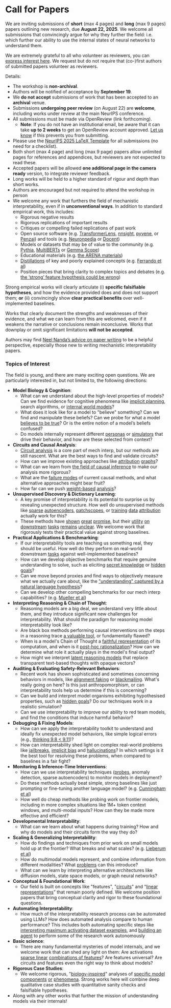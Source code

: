 # Call for Papers
We are inviting submissions of **short** (max 4 pages) and **long** (max 9 pages) papers outlining new research, due **August 22, 2025**. We welcome all submissions that convincingly argue for why they further the field: i.e. which further our ability to use the internal states of neural networks to understand them. 

We are extremely grateful to all who volunteer as reviewers, you can [express interest here](https://www.google.com/url?q=https://docs.google.com/forms/d/e/1FAIpQLSdiw1SJllzoTz_nqzDTzTOGb9DV3W_truQyh-WvYj_QGIi7Mg/viewform?usp%3Ddialog&sa=D&source=editors&ust=1753531587819117&usg=AOvVaw37jyJgWaAA0B9YqCIBBisJ). We request but do not require that (co-)first authors of submitted papers volunteer as reviewers. 

Details: 
* The workshop is **non-archival**.
* Authors will be notified of acceptance by **September 19**.
* We **do not accept** submissions of work that has been accepted to an **archival** venue.
* Submissions **undergoing peer review** (on August 22) are **welcome**, including works under review at the main NeurIPS conference.
* All submissions must be made via OpenReview (link forthcoming).
  * **Note**: If you do not have an institutional email, be aware that it can take **up to 2 weeks** to get an OpenReview account approved. [Let us know](mailto:neurips2025@mechinterpworkshop.com) if this prevents you from submitting.
* Please use the [NeurIPS 2025 LaTeX Template](https://www.google.com/url?q=https://media.neurips.cc/Conferences/NeurIPS2025/Styles.zip&sa=D&source=editors&ust=1753531587821730&usg=AOvVaw1YmR7Npv7ce2muHDkDxuRH) for all submissions (no need for a checklist).
* Both short (max 4 page) and long (max 9 page) papers allow unlimited pages for references and appendices, but reviewers are not expected to read these.
* Accepted papers will be allowed **one additional page in the camera ready** version, to integrate reviewer feedback.
* Long works will be held to a higher standard of rigour and depth than short works.
* Authors are encouraged but not required to attend the workshop in person
* We welcome any work that furthers the field of mechanistic interpretability, even if in **unconventional ways**. In addition to standard empirical work, this includes:
  * Rigorous negative results
  * Rigorous replications of important results
  * Critiques or compelling failed replications of past work
  * Open source software (e.g. [TransformerLens](https://www.google.com/url?q=https://github.com/neelnanda-io/TransformerLens&sa=D&source=editors&ust=1753531587824314&usg=AOvVaw26doBUyr77w-COqREHiVLj), [nnsight](https://www.google.com/url?q=https://github.com/ndif-team/nnsight&sa=D&source=editors&ust=1753531587824625&usg=AOvVaw1XnpdsVUmG5BT3MIPK7Wrw), [pyvene](https://www.google.com/url?q=https://github.com/stanfordnlp/pyvene/tree/main/pyvene/models/mlp&sa=D&source=editors&ust=1753531587824799&usg=AOvVaw1LH4y0RiTPlIaObc1lojrS), or [Penzai](https://www.google.com/url?q=https://github.com/google-deepmind/penzai&sa=D&source=editors&ust=1753531587825002&usg=AOvVaw3Dvw4Joea8vkyMaJjQw-DY)) and tools (e.g. [Neuronpedia](https://www.google.com/url?q=http://neuronpedia.org&sa=D&source=editors&ust=1753531587825214&usg=AOvVaw218BGeO3-_6ne_S6FwJxlc) or [Docent](https://www.google.com/url?q=https://transluce.org/introducing-docent&sa=D&source=editors&ust=1753531587825400&usg=AOvVaw2uhwhOoNwbx-u04z4lkb1T))
  * Models or datasets that may be of value to the community (e.g. [Pythia](https://www.google.com/url?q=https://arxiv.org/abs/2304.01373&sa=D&source=editors&ust=1753531587825880&usg=AOvVaw2Ni2NJYobWkiPY4lwX9hVO), [MultiBERTs](https://www.google.com/url?q=https://arxiv.org/abs/2106.16163&sa=D&source=editors&ust=1753531587826069&usg=AOvVaw3o_XXeE9fugrgmJ0trTnEZ) or [Gemma Scope](https://www.google.com/url?q=https://arxiv.org/abs/2408.05147&sa=D&source=editors&ust=1753531587826215&usg=AOvVaw1mvq2mdDuXfXOlQAdlX5Pa))
  * Educational materials (e.g. [the ARENA materials](https://www.google.com/url?q=https://arena3-chapter1-transformer-interp.streamlit.app/&sa=D&source=editors&ust=1753531587826585&usg=AOvVaw0K3QJdB9PFk8P9b7Cpn8j7))
  * [Distillations](https://www.google.com/url?q=https://distill.pub/2017/research-debt/&sa=D&source=editors&ust=1753531587826855&usg=AOvVaw2Az31WV00OUIVEB2NypyNm) of key and poorly explained concepts (e.g. [Ferrando et al](https://www.google.com/url?q=https://arxiv.org/abs/2405.00208&sa=D&source=editors&ust=1753531587827083&usg=AOvVaw3JVEHq5W2lpkEnerJWmwZi))
  * Position pieces that bring clarity to complex topics and debates (e.g. [the ‘strong’ feature hypothesis could be wrong](https://www.google.com/url?q=https://www.alignmentforum.org/posts/tojtPCCRpKLSHBdpn/the-strong-feature-hypothesis-could-be-wrong&sa=D&source=editors&ust=1753531587827514&usg=AOvVaw0EXBl415MQ5ebkrh02uWBp))

Strong empirical works will clearly articulate (i) **specific falsifiable hypotheses**, and how the evidence provided does and does not support them; **or** (ii) convincingly show **clear practical benefits** over well-implemented baselines. 

Works that clearly document the strengths and weaknesses of their evidence, and what we can learn from this are welcomed, even if it weakens the narrative or conclusions remain inconclusive. Works that downplay or omit significant limitations **will not be accepted**. 

Authors may find [Neel Nanda’s advice on paper writing](https://www.google.com/url?q=https://www.alignmentforum.org/posts/eJGptPbbFPZGLpjsp/highly-opinionated-advice-on-how-to-write-ml-papers&sa=D&source=editors&ust=1753531587829263&usg=AOvVaw2j6ICsnVyiBReknd7ikQnU) to be a helpful perspective, especially those new to writing mechanistic interpretability papers. 
### Topics of Interest
The field is young, and there are many exciting open questions. We are particularly interested in, but not limited to, the following directions: 
* **Model Biology & Cognition**:
  * What can we understand about the high-level properties of models? Can we find evidence for cognitive phenomena like [implicit planning](https://www.google.com/url?q=https://transformer-circuits.pub/2025/attribution-graphs/biology.html%23dives-poems&sa=D&source=editors&ust=1753531587830463&usg=AOvVaw3gPtcb5xKhzu1shV4bcXYR), search algorithms, or [internal world models](https://www.google.com/url?q=https://arxiv.org/abs/2210.13382&sa=D&source=editors&ust=1753531587830671&usg=AOvVaw0If8KoNNiw6B0oHSjJyqWW)?
  * What does it look like for a model to "believe" something? Can we find and manipulate these beliefs? Can we probe for what a model [believes to be true](https://www.google.com/url?q=https://arxiv.org/abs/2310.06824&sa=D&source=editors&ust=1753531587831072&usg=AOvVaw2I5XMyF7CSzrFHs__1WN6h)? Or is the entire notion of a model’s beliefs confused?
  * Do models internally represent different [personas](https://www.google.com/url?q=https://arxiv.org/abs/2406.12094&sa=D&source=editors&ust=1753531587831432&usg=AOvVaw11Qb-wrDKhH1BQwRRnd2wz) or [simulators](https://www.google.com/url?q=https://www.nature.com/articles/s41586-023-06647-8&sa=D&source=editors&ust=1753531587831594&usg=AOvVaw1WEd_vkKClgcu-JVryf0v8) that drive their behavior, and how are these selected from context?
* **Circuits and Causal Analysis**:
  * [Circuit analysis](https://www.google.com/url?q=https://distill.pub/2020/circuits/zoom-in/&sa=D&source=editors&ust=1753531587832048&usg=AOvVaw0n9kx-0uXpQSROdqnRbkvY) is a core part of mech interp, but our methods are still nascent. What are the best ways to find and validate circuits?
  * How can we improve existing approaches like [attribution](https://www.google.com/url?q=https://arxiv.org/abs/2406.11944&sa=D&source=editors&ust=1753531587832560&usg=AOvVaw0aXCDTP-BlzHpUqHBOt-ys) [graphs](https://www.google.com/url?q=https://transformer-circuits.pub/2025/attribution-graphs/methods.html&sa=D&source=editors&ust=1753531587832716&usg=AOvVaw2x8MyEXV_8RvYH42kNuf1U)?
  * What can we learn from [the field of causal inference](https://www.google.com/url?q=https://arxiv.org/abs/2407.04690&sa=D&source=editors&ust=1753531587832980&usg=AOvVaw2ogov4NT1D3IFq1jMGGUl6) to make our analysis more rigorous?
  * What are the [failure modes](https://www.google.com/url?q=https://arxiv.org/abs/2307.15771&sa=D&source=editors&ust=1753531587833241&usg=AOvVaw0shEhc35QNw3si0oN2n6tG) of current causal methods, and what alternative approaches might bear fruit?
  * How far can we push [weight-based](https://www.google.com/url?q=https://arxiv.org/abs/2301.05217&sa=D&source=editors&ust=1753531587833605&usg=AOvVaw0KoM_XEWGAtY9-p-_x-1wZ) [analysis](https://www.google.com/url?q=https://arxiv.org/abs/2410.08417&sa=D&source=editors&ust=1753531587833722&usg=AOvVaw1JZ6mH4dDesAjqlJ8Gg8xG)?
* **Unsupervised Discovery & Dictionary Learning**:
  * A key promise of interpretability is its potential to surprise us by revealing unexpected structure. How well do unsupervised methods like [sparse](https://www.google.com/url?q=https://arxiv.org/abs/2103.15949&sa=D&source=editors&ust=1753531587834324&usg=AOvVaw2YMydxNxaONJRaeRDAtuAO) [autoencoders](https://www.google.com/url?q=https://transformer-circuits.pub/2023/monosemantic-features&sa=D&source=editors&ust=1753531587834477&usg=AOvVaw0xl8_RUpvmOCPm_WWKGIrB), [patch](https://www.google.com/url?q=https://arxiv.org/abs/2401.06102&sa=D&source=editors&ust=1753531587834593&usg=AOvVaw31pF_-gkVVF_nFUePMt7Wu)[scopes](https://www.google.com/url?q=https://arxiv.org/abs/2403.10949v2&sa=D&source=editors&ust=1753531587834675&usg=AOvVaw1t2O-wHW9mLpk8KjReEufm), or [training](https://www.google.com/url?q=https://proceedings.mlr.press/v70/koh17a?ref%3Dhttps://githubhelp.com&sa=D&source=editors&ust=1753531587834986&usg=AOvVaw15aKnTd6kc3gV9ssVpS49t) [data](https://www.google.com/url?q=https://arxiv.org/abs/2308.03296&sa=D&source=editors&ust=1753531587835240&usg=AOvVaw3VzAz_Qf79hyRv8SlzxZYW) [attribution](https://www.google.com/url?q=https://arxiv.org/abs/2205.11482&sa=D&source=editors&ust=1753531587835384&usg=AOvVaw2tTJ3D5pBEWB9zFC20ldbd) actually work for this?
  * These methods have [shown](https://www.google.com/url?q=https://transformer-circuits.pub/2024/scaling-monosemanticity/index.html&sa=D&source=editors&ust=1753531587835685&usg=AOvVaw0KFschnlkiL5BY5quXlAAf) [great](https://www.google.com/url?q=https://transformer-circuits.pub/2025/attribution-graphs/biology.html&sa=D&source=editors&ust=1753531587835830&usg=AOvVaw0TLp7eu9XLOv37QdVvp1RU) [promise](https://www.google.com/url?q=https://arxiv.org/abs/2503.10965&sa=D&source=editors&ust=1753531587835952&usg=AOvVaw3H5PETNdHpVpDTKwwmVywt), but their [utility](https://www.google.com/url?q=https://arxiv.org/abs/2502.16681&sa=D&source=editors&ust=1753531587836078&usg=AOvVaw3TllXVwclK7_G4LiT67Iwi) [on](https://www.google.com/url?q=https://www.tilderesearch.com/blog/sieve&sa=D&source=editors&ust=1753531587836187&usg=AOvVaw03be3lNkxEIjCAUCMNDMP_) [downstream](https://www.google.com/url?q=https://arxiv.org/abs/2501.17148&sa=D&source=editors&ust=1753531587836300&usg=AOvVaw3CZmVd2P_Pi83XgwwPD9Tw) [tasks](https://www.google.com/url?q=https://transformer-circuits.pub/2024/features-as-classifiers/index.html&sa=D&source=editors&ust=1753531587836461&usg=AOvVaw3TJAcELM4w75vF6w455Lu6) [remains](https://www.google.com/url?q=https://arxiv.org/abs/2502.04382&sa=D&source=editors&ust=1753531587836601&usg=AOvVaw0I66jCAQyUKvtOV8yJUxOJ) [unclear](https://www.google.com/url?q=https://www.alignmentforum.org/posts/4uXCAJNuPKtKBsi28/negative-results-for-saes-on-downstream-tasks&sa=D&source=editors&ust=1753531587836782&usg=AOvVaw32PxhkybyYwVMIPLZvvmKk). We welcome work that rigorously tests their practical value against strong baselines.
* **Practical Applications & Benchmarking**:
  * If our interpretability tools are teaching us something real, they should be useful. How well do they perform on real-world downstream [tasks](https://www.google.com/url?q=https://www.lesswrong.com/posts/wGRnzCFcowRCrpX4Y/downstream-applications-as-validation-of-interpretability&sa=D&source=editors&ust=1753531587837605&usg=AOvVaw2DKcS8b39BSM50DXWV24QL) against well-implemented baselines?
  * How can we develop objective benchmarks that require genuine understanding to solve, such as eliciting [secret knowledge](https://www.google.com/url?q=https://arxiv.org/abs/2505.14352&sa=D&source=editors&ust=1753531587838054&usg=AOvVaw0mKJFK3ppgomVyGkRL7hg_) or [hidden goals](https://www.google.com/url?q=https://arxiv.org/abs/2503.10965&sa=D&source=editors&ust=1753531587838189&usg=AOvVaw1hXdbtemJsrSQhtBOMcb9r)?
  * Can we move beyond proxies and find ways to objectively measure what we actually care about, like the ["understanding" captured by a natural language hypothesis](https://www.google.com/url?q=https://arxiv.org/abs/2502.04382&sa=D&source=editors&ust=1753531587838634&usg=AOvVaw3jqNRTzm8M8ow4T2rfYnuK)?
  * Can we develop other compelling benchmarks for our mech interp capabilities? (e.g. [Mueller et al](https://www.google.com/url?q=https://arxiv.org/abs/2504.13151&sa=D&source=editors&ust=1753531587838972&usg=AOvVaw1Xo4ScgaTRQRRzY5g_qbCh))
* **Interpreting Reasoning & Chain of Thought**:
  * Reasoning models are a big deal, we understand very little about them, and they introduce significant new challenges for interpretability. What should the paradigm for reasoning model interpretability look like?
  * Are black box methods performing causal interventions on the steps in a reasoning trace [a valuable tool](https://www.google.com/url?q=https://arxiv.org/abs/2506.19143&sa=D&source=editors&ust=1753531587839992&usg=AOvVaw06lsFYy1qqizjjDC1tKRRs), or fundamentally flawed?
  * When is a model's Chain of Thought a [faithful representation](https://www.google.com/url?q=https://arxiv.org/abs/2305.04388&sa=D&source=editors&ust=1753531587840322&usg=AOvVaw10HisxSAvfC_lGT_AoSw80) of its computation, and when is it [post-hoc rationalization](https://www.google.com/url?q=https://arxiv.org/abs/2503.08679&sa=D&source=editors&ust=1753531587840528&usg=AOvVaw3L_BdTX_xzalmvsguQaF6H)? How can we determine what role it actually plays in the model's final output?
  * How might we interpret [latent reasoning models](https://www.google.com/url?q=https://arxiv.org/abs/2412.06769&sa=D&source=editors&ust=1753531587840912&usg=AOvVaw0OLH7VEW0eNnh4e9r50z3q) that replace transparent text-based thoughts with opaque vectors?
* **Auditing & Evaluating Safety-Relevant Behaviors**:
  * Recent work has shown sophisticated and sometimes concerning behaviors in models, like [alignment faking](https://www.google.com/url?q=https://arxiv.org/abs/2412.14093&sa=D&source=editors&ust=1753531587841585&usg=AOvVaw30gFif7rFxEu7rm-Aad0KA) or [blackmailing](https://www.google.com/url?q=https://www.anthropic.com/research/agentic-misalignment&sa=D&source=editors&ust=1753531587841739&usg=AOvVaw0bi4zLdt1O6scJITAaqe3N). What's really going on here? Is this just anthropomorphism, or can interpretability tools help us determine if this is concerning?
  * Can we build and interpret model organisms exhibiting hypothesised properties, such as [hidden goals](https://www.google.com/url?q=https://arxiv.org/abs/2503.10965&sa=D&source=editors&ust=1753531587842319&usg=AOvVaw1I78fvQzpZVQMvEdRtnTVu)? Do our techniques work in a realistic simulation?
  * Can we use interpretability to improve our ability to red team models, and find the conditions that induce harmful behavior?
* **Debugging & Fixing Models**:
  * How can we apply the interpretability toolkit to understand and ideally fix unexpected model behaviors, like simple logical errors (e.g., [thinking 9.8 < 9.11](https://www.google.com/url?q=https://transluce.org/observability-interface&sa=D&source=editors&ust=1753531587843316&usg=AOvVaw26DD3SukckRLt0OwNZsE6I))?
  * How can interpretability shed light on complex real-world problems like [jailbreaks](https://www.google.com/url?q=https://transformer-circuits.pub/2025/attribution-graphs/biology.html%23dives-jailbreak&sa=D&source=editors&ust=1753531587843747&usg=AOvVaw0tigcwTXeJzjYfMc7E2Evs), [implicit bias](https://www.google.com/url?q=https://arxiv.org/abs/2506.10922&sa=D&source=editors&ust=1753531587843882&usg=AOvVaw0RCk3v_29snLWTUQifYJTA) and [hallucinations](https://www.google.com/url?q=https://arxiv.org/abs/2411.14257&sa=D&source=editors&ust=1753531587844021&usg=AOvVaw2yE_k8iMnegLX9BLrc1lZq)? In which settings is it the best tool for resolving these problems, when compared to baselines in a fair fight?
* **Monitoring & Inference-Time Interventions**:
  * How can we use interpretability techniques ([probes](https://www.google.com/url?q=https://arxiv.org/abs/2102.12452&sa=D&source=editors&ust=1753531587844780&usg=AOvVaw2Xfu28-WVi_lYYLJzm8DcR), anomaly detection, sparse autoencoders) to monitor models in deployment?
  * Do these methods actually beat simple, strong baselines like just prompting or fine-tuning another language model? (e.g. [Cunningham et al](https://www.google.com/url?q=https://alignment.anthropic.com/2025/cheap-monitors/&sa=D&source=editors&ust=1753531587845325&usg=AOvVaw0zR3ruTwAG5ZKkM4yGQ01c))
  * How well do cheap methods like probing work on frontier models, including in more complex situations like 1M+ token context windows, and multi-modal inputs? How can they be made more effective and efficient?
* **Developmental Interpretability**:
  * What can we learn about what happens during training? How and why do models and their circuits form the way they do?
* **Scaling & Generalizing Interpretability**:
  * How do findings and techniques from prior work on small models hold up at the frontier? What breaks and what scales? (e.g. [Lieberum et al](https://www.google.com/url?q=https://arxiv.org/abs/2307.09458&sa=D&source=editors&ust=1753531587846783&usg=AOvVaw2FWpCo5DIm4I-MT5KNEh8H))
  * How do multimodal models represent, and combine information from different modalities? What [problems](https://www.google.com/url?q=https://openreview.net/pdf?id%3DVUhRdZp8ke&sa=D&source=editors&ust=1753531587847159&usg=AOvVaw2e2ZiXp2skkAVuX0Wc54YY) can this introduce?
  * What can we learn by interpreting alternative architectures like diffusion models, state space models, or graph neural networks?
* **Conceptual & Foundational Work**:
  * Our field is built on concepts like "features", "[circuits](https://www.google.com/url?q=https://distill.pub/2020/circuits/zoom-in/&sa=D&source=editors&ust=1753531587847954&usg=AOvVaw1PVMWygazaS9CrRczTskR4)" and “[linear representations](https://www.google.com/url?q=https://transformer-circuits.pub/2024/july-update/index.html%23linear-representations&sa=D&source=editors&ust=1753531587848168&usg=AOvVaw19yYC52MU9PziHHF_ZYgBQ)” that remain poorly defined. We welcome position papers that bring conceptual clarity and rigor to these foundational questions.
* **Automating Interpretability**:
  * How much of the interpretability research process can be automated using LLMs? How does automated analysis compare to human performance? This includes both automating specific steps like [interpreting maximum activating dataset examples](https://www.google.com/url?q=https://openaipublic.blob.core.windows.net/neuron-explainer/paper/index.html&sa=D&source=editors&ust=1753531587849170&usg=AOvVaw0BdHOSBYAsXriZsta9yO7P), and [building an agent](https://www.google.com/url?q=https://arxiv.org/abs/2404.14394&sa=D&source=editors&ust=1753531587849328&usg=AOvVaw19TywU8ULBjXcZJHjdEq3B) to perform some of the research work autonomously
* **Basic science**:
  * There are many fundamental mysteries of model internals, and we welcome work that can shed any light on them: Are activations [sparse linear](https://www.google.com/url?q=https://arxiv.org/abs/1601.03764&sa=D&source=editors&ust=1753531587849927&usg=AOvVaw1Yg1FT9QxsuHSMjgjlEbPb) [combinations of features](https://www.google.com/url?q=https://transformer-circuits.pub/2022/toy_model/index.html&sa=D&source=editors&ust=1753531587850093&usg=AOvVaw1QUGLPs77gvH806S2VrCOY)? Are features universal? Are circuits and features even the right way to think about models?
* **Rigorous Case Studies**:
  * We welcome rigorous, "[biology-inspired](https://www.google.com/url?q=https://distill.pub/2020/circuits/curve-circuits/&sa=D&source=editors&ust=1753531587850675&usg=AOvVaw1o72KNq6iCpYFyrWqnqU9m)" analyses of [specific model](https://www.google.com/url?q=https://arxiv.org/abs/2310.04625&sa=D&source=editors&ust=1753531587850917&usg=AOvVaw2pOpb3DCBmOS3qYBkJJ69W) [components](https://www.google.com/url?q=https://transformer-circuits.pub/2024/scaling-monosemanticity/index.html&sa=D&source=editors&ust=1753531587851072&usg=AOvVaw1IDwG2wDzonDoOvIDF95__) [or](https://www.google.com/url?q=https://arxiv.org/abs/2305.01610&sa=D&source=editors&ust=1753531587851182&usg=AOvVaw0PDDobe7esCPcdF1dtQaXN) [phenomena](https://www.google.com/url?q=https://arxiv.org/abs/2306.09346&sa=D&source=editors&ust=1753531587851309&usg=AOvVaw0TBUIYai2cnsHFzdYzwefa). Strong works here will combine deep qualitative case studies with quantitative sanity checks and falsifiable hypotheses.
* Along with any other works that further the mission of understanding models via their internals!